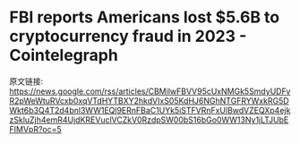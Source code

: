 # FBI reports Americans lost $5.6B to cryptocurrency fraud in 2023 - Cointelegraph

原文链接: https://news.google.com/rss/articles/CBMilwFBVV95cUxNMGk5SmdyUDFvR2pWeWtuRVcxb0xqVTdHYTBXY2hkdVIxS05KdHJ6NGhNTGFRYWxkRG5DWkt6b3Q4T2d4bnl3WW1EQl9ERnFBaC1UYk5iSTFVRnFxUlBwdVZEQXp4ejkzSkluZjh4emR4UjdKREVuclVCZkV0RzdpSW00bS16bGo0WW13Ny1jLTJUbEFIMVpR?oc=5


